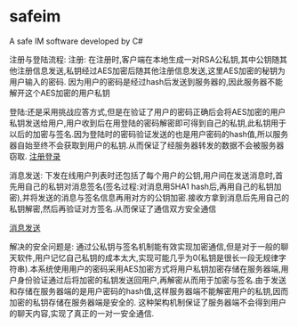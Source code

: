safeim
======

A safe IM software developed by C#

注册与登陆流程:
注册:
在注册时,客户端在本地生成一对RSA公私钥,其中公钥随其他注册信息发送,私钥经过AES加密后随其他注册信息发送,这里AES加密的秘钥为用户输入的密码.
因为用户的密码是经过hash后发送到服务器的,因此服务器不能解开这个AES加密的用户私钥

登陆:还是采用挑战应答方式,但是在验证了用户的密码正确后会将AES加密的用户私钥发送给用户,用户收到后在用登陆的密码解密即可得到自己的私钥,此私钥用于以后的加密与签名.因为登陆时的密码验证发送的也是用户密码的hash值,所以服务器自始至终不会获取到用户的私钥.从而保证了经服务器转发的数据不会被服务器窃取.
[注册登录](http://jasine.u.qiniudn.com/safeim%2F%E6%B3%A8%E5%86%8C%E4%B8%8E%E7%99%BB%E9%99%86.png)

消息发送:
下发在线用户列表时还包括了每个用户的公钥,用户间在发送消息时,首先用自己的私钥对消息签名(签名过程:对消息用SHA1 hash后,再用自己的私钥加密),并将发送的消息与签名信息再用对方的公钥加密.接收方拿到消息后先用自己的私钥解密,然后再验证对方签名.从而保证了通信双方安全通信

[消息发送](http://jasine.u.qiniudn.com/safeim%2F%E6%B6%88%E6%81%AF%E5%8F%91%E9%80%81.png)

解决的安全问题是:
通过公私钥与签名机制能有效实现加密通信,但是对于一般的聊天软件,用户记忆自己私钥的成本太大,实现可能几乎为0(私钥是很长一段无规律字符串).本系统使用用户的密码采用AES加密方式将用户私钥加密存储在服务器端,用户身份验证通过后将加密的私钥发送回用户,再解密从而用于加密与签名.由于发送和存储在服务器端的是用户密码的hash值,这样服务器端不能解密用户的私钥,因而加密的私钥存储在服务器端是安全的. 这种架构机制保证了服务器端不会得到用户的聊天内容,实现了真正的一对一安全通信.
